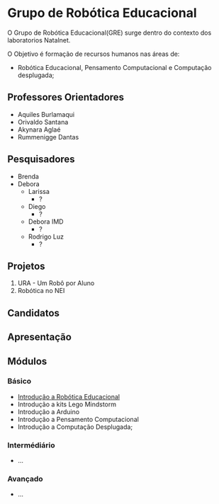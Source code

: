 # Grupo de Robótica Educacional

O Grupo de Robótica Educacional(GRE) surge dentro do contexto dos laboratorios Natalnet.
 
O Objetivo é formação de recursos humanos nas áreas de:
* Robótica Educacional, Pensamento Computacional e Computação desplugada;

## Professores Orientadores
* Aquiles Burlamaqui
* Orivaldo Santana
* Akynara Aglaé
* Rummenigge Dantas

## Pesquisadores

* Brenda
* Debora
  - Larissa
     + ?
  - Diego
     + ?
  - Debora IMD
     + ?
  - Rodrigo Luz
     + ?

## Projetos

1. URA - Um Robô por Aluno
1. Robótica no NEI

## Candidatos

## Apresentação 

## Módulos 

### Básico
- [Introdução a Robótica Educacional](https://github.com/Natalnet/ModulosDeEstudo/tree/master/IntroducaoARoboticaEducacional)
- Introdução a kits Lego Mindstorm
- Introdução a Arduino
- Introdução a Pensamento Computacional
- Introdução a Computação Desplugada;
### Intermédiário
- ...
### Avançado
- ...

